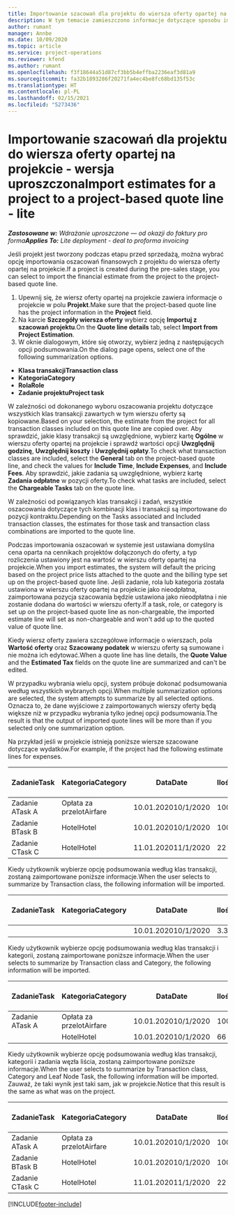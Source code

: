 ```yaml
---
title: Importowanie szacowań dla projektu do wiersza oferty opartej na projekcie - wersja uproszczona
description: W tym temacie zamieszczono informacje dotyczące sposobu importowania szacunków z projektu do wiersza oferty.
author: rumant
manager: Annbe
ms.date: 10/09/2020
ms.topic: article
ms.service: project-operations
ms.reviewer: kfend
ms.author: rumant
ms.openlocfilehash: f3f18644a51d87cf3bb5b4effba2236eaf3d81a9
ms.sourcegitcommit: fa32b1893286f20271fa4ec4be8fc68bd135f53c
ms.translationtype: HT
ms.contentlocale: pl-PL
ms.lasthandoff: 02/15/2021
ms.locfileid: "5273436"
---
```

# <a name="import-estimates-for-a-project-to-a-project-based-quote-line---lite"></a><span data-ttu-id="39ec0-103">Importowanie szacowań dla projektu do wiersza oferty opartej na projekcie - wersja uproszczona</span><span class="sxs-lookup"><span data-stu-id="39ec0-103">Import estimates for a project to a project-based quote line - lite</span></span>

<span data-ttu-id="39ec0-104">_**Zastosowane w:** Wdrażanie uproszczone — od okazji do faktury pro forma_</span><span class="sxs-lookup"><span data-stu-id="39ec0-104">_**Applies To:** Lite deployment - deal to proforma invoicing_</span></span>

<span data-ttu-id="39ec0-105">Jeśli projekt jest tworzony podczas etapu przed sprzedażą, można wybrać opcję importowania oszacowań finansowych z projektu do wiersza oferty opartej na projekcie.</span><span class="sxs-lookup"><span data-stu-id="39ec0-105">If a project is created during the pre-sales stage, you can select to import the financial estimate from the project to the project-based quote line.</span></span>

1. <span data-ttu-id="39ec0-106">Upewnij się, że wiersz oferty opartej na projekcie zawiera informacje o projekcie w polu **Projekt**.</span><span class="sxs-lookup"><span data-stu-id="39ec0-106">Make sure that the project-based quote line has the project information in the **Project** field.</span></span>
2. <span data-ttu-id="39ec0-107">Na karcie **Szczegóły wiersza oferty** wybierz opcję **Importuj z szacowań projektu**.</span><span class="sxs-lookup"><span data-stu-id="39ec0-107">On the **Quote line details** tab, select **Import from Project Estimation**.</span></span>
3. <span data-ttu-id="39ec0-108">W oknie dialogowym, które się otworzy, wybierz jedną z następujących opcji podsumowania.</span><span class="sxs-lookup"><span data-stu-id="39ec0-108">On the dialog page opens, select one of the following summarization options.</span></span>

  - <span data-ttu-id="39ec0-109">**Klasa transakcji**</span><span class="sxs-lookup"><span data-stu-id="39ec0-109">**Transaction class**</span></span>
  - <span data-ttu-id="39ec0-110">**Kategoria**</span><span class="sxs-lookup"><span data-stu-id="39ec0-110">**Category**</span></span>
  - <span data-ttu-id="39ec0-111">**Rola**</span><span class="sxs-lookup"><span data-stu-id="39ec0-111">**Role**</span></span> 
  - <span data-ttu-id="39ec0-112">**Zadanie projektu**</span><span class="sxs-lookup"><span data-stu-id="39ec0-112">**Project task**</span></span>

<span data-ttu-id="39ec0-113">W zależności od dokonanego wyboru oszacowania projektu dotyczące wszystkich klas transakcji zawartych w tym wierszu oferty są kopiowane.</span><span class="sxs-lookup"><span data-stu-id="39ec0-113">Based on your selection, the estimate from the project for all transaction classes included on this quote line are copied over.</span></span> <span data-ttu-id="39ec0-114">Aby sprawdzić, jakie klasy transakcji są uwzględnione, wybierz kartę **Ogólne** w wierszu oferty opartej na projekcie i sprawdź wartości opcji **Uwzględnij godzinę**, **Uwzględnij koszty** i **Uwzględnij opłaty**.</span><span class="sxs-lookup"><span data-stu-id="39ec0-114">To check what transaction classes are included, select the **General** tab on the project-based quote line, and check the values for **Include Time**, **Include Expenses**, and **Include Fees**.</span></span>  <span data-ttu-id="39ec0-115">Aby sprawdzić, jakie zadania są uwzględnione, wybierz kartę **Zadania odpłatne** w pozycji oferty.</span><span class="sxs-lookup"><span data-stu-id="39ec0-115">To check what tasks are included, select the **Chargeable Tasks** tab on the quote line.</span></span>

<span data-ttu-id="39ec0-116">W zależności od powiązanych klas transakcji i zadań, wszystkie oszacowania dotyczące tych kombinacji klas i transakcji są importowane do pozycji kontraktu.</span><span class="sxs-lookup"><span data-stu-id="39ec0-116">Depending on the Tasks associated and Included transaction classes, the estimates for those task and transaction class combinations are imported to the quote line.</span></span>

<span data-ttu-id="39ec0-117">Podczas importowania oszacowań w systemie jest ustawiana domyślna cena oparta na cennikach projektów dołączonych do oferty, a typ rozliczenia ustawiony jest na wartość w wierszu oferty opartej na projekcie.</span><span class="sxs-lookup"><span data-stu-id="39ec0-117">When you import estimates, the system will default the pricing based on the project price lists attached to the quote and the billing type set up on the project-based quote line.</span></span> <span data-ttu-id="39ec0-118">Jeśli zadanie, rola lub kategoria została ustawiona w wierszu oferty opartej na projekcie jako nieodpłatna, zaimportowana pozycja szacowania będzie ustawiona jako nieodpłatna i nie zostanie dodana do wartości w wierszu oferty.</span><span class="sxs-lookup"><span data-stu-id="39ec0-118">If a task, role, or category is set up on the project-based quote line as non-chargeable, the imported estimate line will set as non-chargeable and won't add up to the quoted value of quote line.</span></span>

<span data-ttu-id="39ec0-119">Kiedy wiersz oferty zawiera szczegółowe informacje o wierszach, pola **Wartość oferty** oraz **Szacowany podatek** w wierszu oferty są sumowane i nie można ich edytować.</span><span class="sxs-lookup"><span data-stu-id="39ec0-119">When a quote line has line details, the **Quote Value** and the **Estimated Tax** fields on the quote line are summarized and can't be edited.</span></span>

<span data-ttu-id="39ec0-120">W przypadku wybrania wielu opcji, system próbuje dokonać podsumowania według wszystkich wybranych opcji.</span><span class="sxs-lookup"><span data-stu-id="39ec0-120">When multiple summarization options are selected, the system attempts to summarize by all selected options.</span></span> <span data-ttu-id="39ec0-121">Oznacza to, że dane wyjściowe z zaimportowanych wierszy oferty będą większe niż w przypadku wybrania tylko jednej opcji podsumowania.</span><span class="sxs-lookup"><span data-stu-id="39ec0-121">The result is that the output of imported quote lines will be more than if you selected only one summarization option.</span></span>

<span data-ttu-id="39ec0-122">Na przykład jeśli w projekcie istnieją poniższe wiersze szacowane dotyczące wydatków.</span><span class="sxs-lookup"><span data-stu-id="39ec0-122">For example, if the project had the following estimate lines for expenses.</span></span>

| <span data-ttu-id="39ec0-123">Zadanie</span><span class="sxs-lookup"><span data-stu-id="39ec0-123">Task</span></span> | <span data-ttu-id="39ec0-124">Kategoria</span><span class="sxs-lookup"><span data-stu-id="39ec0-124">Category</span></span> | <span data-ttu-id="39ec0-125">Data</span><span class="sxs-lookup"><span data-stu-id="39ec0-125">Date</span></span> | <span data-ttu-id="39ec0-126">Ilość</span><span class="sxs-lookup"><span data-stu-id="39ec0-126">Quantity</span></span> | <span data-ttu-id="39ec0-127">Cena jednostkowa</span><span class="sxs-lookup"><span data-stu-id="39ec0-127">Unit price</span></span> | <span data-ttu-id="39ec0-128">Kwota</span><span class="sxs-lookup"><span data-stu-id="39ec0-128">Amount</span></span> |
| --- | --- | --- | --- | --- | --- |
| <span data-ttu-id="39ec0-129">Zadanie A</span><span class="sxs-lookup"><span data-stu-id="39ec0-129">Task A</span></span> | <span data-ttu-id="39ec0-130">Opłata za przelot</span><span class="sxs-lookup"><span data-stu-id="39ec0-130">Airfare</span></span> | <span data-ttu-id="39ec0-131">10.01.2020</span><span class="sxs-lookup"><span data-stu-id="39ec0-131">10/1/2020</span></span> | <span data-ttu-id="39ec0-132">100</span><span class="sxs-lookup"><span data-stu-id="39ec0-132">4</span></span> | <span data-ttu-id="39ec0-133">400</span><span class="sxs-lookup"><span data-stu-id="39ec0-133">400</span></span> | <span data-ttu-id="39ec0-134">1600</span><span class="sxs-lookup"><span data-stu-id="39ec0-134">1600</span></span> |
| <span data-ttu-id="39ec0-135">Zadanie B</span><span class="sxs-lookup"><span data-stu-id="39ec0-135">Task B</span></span> | <span data-ttu-id="39ec0-136">Hotel</span><span class="sxs-lookup"><span data-stu-id="39ec0-136">Hotel</span></span> | <span data-ttu-id="39ec0-137">10.01.2020</span><span class="sxs-lookup"><span data-stu-id="39ec0-137">10/1/2020</span></span> | <span data-ttu-id="39ec0-138">100</span><span class="sxs-lookup"><span data-stu-id="39ec0-138">4</span></span> | <span data-ttu-id="39ec0-139">200</span><span class="sxs-lookup"><span data-stu-id="39ec0-139">200</span></span> | <span data-ttu-id="39ec0-140">800</span><span class="sxs-lookup"><span data-stu-id="39ec0-140">800</span></span> |
| <span data-ttu-id="39ec0-141">Zadanie C</span><span class="sxs-lookup"><span data-stu-id="39ec0-141">Task C</span></span> | <span data-ttu-id="39ec0-142">Hotel</span><span class="sxs-lookup"><span data-stu-id="39ec0-142">Hotel</span></span> | <span data-ttu-id="39ec0-143">11.01.2020</span><span class="sxs-lookup"><span data-stu-id="39ec0-143">11/1/2020</span></span> | <span data-ttu-id="39ec0-144">2</span><span class="sxs-lookup"><span data-stu-id="39ec0-144">2</span></span> | <span data-ttu-id="39ec0-145">200</span><span class="sxs-lookup"><span data-stu-id="39ec0-145">200</span></span> | <span data-ttu-id="39ec0-146">400</span><span class="sxs-lookup"><span data-stu-id="39ec0-146">400</span></span> |

<span data-ttu-id="39ec0-147">Kiedy użytkownik wybierze opcję podsumowania według klas transakcji, zostaną zaimportowane poniższe informacje.</span><span class="sxs-lookup"><span data-stu-id="39ec0-147">When the user selects to summarize by Transaction class, the following information will be imported.</span></span>

| <span data-ttu-id="39ec0-148">Zadanie</span><span class="sxs-lookup"><span data-stu-id="39ec0-148">Task</span></span> | <span data-ttu-id="39ec0-149">Kategoria</span><span class="sxs-lookup"><span data-stu-id="39ec0-149">Category</span></span> | <span data-ttu-id="39ec0-150">Data</span><span class="sxs-lookup"><span data-stu-id="39ec0-150">Date</span></span> | <span data-ttu-id="39ec0-151">Ilość</span><span class="sxs-lookup"><span data-stu-id="39ec0-151">Quantity</span></span> | <span data-ttu-id="39ec0-152">Cena jednostkowa</span><span class="sxs-lookup"><span data-stu-id="39ec0-152">Unit price</span></span> | <span data-ttu-id="39ec0-153">Kwota</span><span class="sxs-lookup"><span data-stu-id="39ec0-153">Amount</span></span> |
| --- | --- | --- | --- | --- | --- |
|||<span data-ttu-id="39ec0-154">10.01.2020</span><span class="sxs-lookup"><span data-stu-id="39ec0-154">10/1/2020</span></span> | <span data-ttu-id="39ec0-155">3.34</span><span class="sxs-lookup"><span data-stu-id="39ec0-155">3.34</span></span> | <span data-ttu-id="39ec0-156">840</span><span class="sxs-lookup"><span data-stu-id="39ec0-156">840</span></span> | <span data-ttu-id="39ec0-157">2800</span><span class="sxs-lookup"><span data-stu-id="39ec0-157">2800</span></span> |

<span data-ttu-id="39ec0-158">Kiedy użytkownik wybierze opcję podsumowania według klas transakcji i kategorii, zostaną zaimportowane poniższe informacje.</span><span class="sxs-lookup"><span data-stu-id="39ec0-158">When the user selects to summarize by Transaction class and Category, the following information will be imported.</span></span>

| <span data-ttu-id="39ec0-159">Zadanie</span><span class="sxs-lookup"><span data-stu-id="39ec0-159">Task</span></span> | <span data-ttu-id="39ec0-160">Kategoria</span><span class="sxs-lookup"><span data-stu-id="39ec0-160">Category</span></span> | <span data-ttu-id="39ec0-161">Data</span><span class="sxs-lookup"><span data-stu-id="39ec0-161">Date</span></span> | <span data-ttu-id="39ec0-162">Ilość</span><span class="sxs-lookup"><span data-stu-id="39ec0-162">Quantity</span></span> | <span data-ttu-id="39ec0-163">Cena jednostkowa</span><span class="sxs-lookup"><span data-stu-id="39ec0-163">Unit price</span></span> | <span data-ttu-id="39ec0-164">Kwota</span><span class="sxs-lookup"><span data-stu-id="39ec0-164">Amount</span></span> |
| --- | --- | --- | --- | --- | --- |
| <span data-ttu-id="39ec0-165">Zadanie A</span><span class="sxs-lookup"><span data-stu-id="39ec0-165">Task A</span></span> | <span data-ttu-id="39ec0-166">Opłata za przelot</span><span class="sxs-lookup"><span data-stu-id="39ec0-166">Airfare</span></span> | <span data-ttu-id="39ec0-167">10.01.2020</span><span class="sxs-lookup"><span data-stu-id="39ec0-167">10/1/2020</span></span> | <span data-ttu-id="39ec0-168">100</span><span class="sxs-lookup"><span data-stu-id="39ec0-168">4</span></span> | <span data-ttu-id="39ec0-169">400</span><span class="sxs-lookup"><span data-stu-id="39ec0-169">400</span></span> | <span data-ttu-id="39ec0-170">1600</span><span class="sxs-lookup"><span data-stu-id="39ec0-170">1600</span></span> |
| | <span data-ttu-id="39ec0-171">Hotel</span><span class="sxs-lookup"><span data-stu-id="39ec0-171">Hotel</span></span> | <span data-ttu-id="39ec0-172">10.01.2020</span><span class="sxs-lookup"><span data-stu-id="39ec0-172">10/1/2020</span></span> | <span data-ttu-id="39ec0-173">6</span><span class="sxs-lookup"><span data-stu-id="39ec0-173">6</span></span> | <span data-ttu-id="39ec0-174">200</span><span class="sxs-lookup"><span data-stu-id="39ec0-174">200</span></span> | <span data-ttu-id="39ec0-175">1200</span><span class="sxs-lookup"><span data-stu-id="39ec0-175">1200</span></span> |

<span data-ttu-id="39ec0-176">Kiedy użytkownik wybierze opcję podsumowania według klas transakcji, kategorii i zadania węzła liścia, zostaną zaimportowane poniższe informacje.</span><span class="sxs-lookup"><span data-stu-id="39ec0-176">When the user selects to summarize by Transaction class, Category and Leaf Node Task, the following information will be imported.</span></span> <span data-ttu-id="39ec0-177">Zauważ, że taki wynik jest taki sam, jak w projekcie.</span><span class="sxs-lookup"><span data-stu-id="39ec0-177">Notice that this result is the same as what was on the project.</span></span>

| <span data-ttu-id="39ec0-178">Zadanie</span><span class="sxs-lookup"><span data-stu-id="39ec0-178">Task</span></span> | <span data-ttu-id="39ec0-179">Kategoria</span><span class="sxs-lookup"><span data-stu-id="39ec0-179">Category</span></span> | <span data-ttu-id="39ec0-180">Data</span><span class="sxs-lookup"><span data-stu-id="39ec0-180">Date</span></span> | <span data-ttu-id="39ec0-181">Ilość</span><span class="sxs-lookup"><span data-stu-id="39ec0-181">Quantity</span></span> | <span data-ttu-id="39ec0-182">Cena jednostkowa</span><span class="sxs-lookup"><span data-stu-id="39ec0-182">Unit price</span></span> | <span data-ttu-id="39ec0-183">Kwota</span><span class="sxs-lookup"><span data-stu-id="39ec0-183">Amount</span></span> |
| --- | --- | --- | --- | --- | --- |
| <span data-ttu-id="39ec0-184">Zadanie A</span><span class="sxs-lookup"><span data-stu-id="39ec0-184">Task A</span></span> | <span data-ttu-id="39ec0-185">Opłata za przelot</span><span class="sxs-lookup"><span data-stu-id="39ec0-185">Airfare</span></span> | <span data-ttu-id="39ec0-186">10.01.2020</span><span class="sxs-lookup"><span data-stu-id="39ec0-186">10/1/2020</span></span> | <span data-ttu-id="39ec0-187">100</span><span class="sxs-lookup"><span data-stu-id="39ec0-187">4</span></span> | <span data-ttu-id="39ec0-188">400</span><span class="sxs-lookup"><span data-stu-id="39ec0-188">400</span></span> | <span data-ttu-id="39ec0-189">1600</span><span class="sxs-lookup"><span data-stu-id="39ec0-189">1600</span></span> |
| <span data-ttu-id="39ec0-190">Zadanie B</span><span class="sxs-lookup"><span data-stu-id="39ec0-190">Task B</span></span> | <span data-ttu-id="39ec0-191">Hotel</span><span class="sxs-lookup"><span data-stu-id="39ec0-191">Hotel</span></span> | <span data-ttu-id="39ec0-192">10.01.2020</span><span class="sxs-lookup"><span data-stu-id="39ec0-192">10/1/2020</span></span> | <span data-ttu-id="39ec0-193">100</span><span class="sxs-lookup"><span data-stu-id="39ec0-193">4</span></span> | <span data-ttu-id="39ec0-194">200</span><span class="sxs-lookup"><span data-stu-id="39ec0-194">200</span></span> | <span data-ttu-id="39ec0-195">800</span><span class="sxs-lookup"><span data-stu-id="39ec0-195">800</span></span> |
| <span data-ttu-id="39ec0-196">Zadanie C</span><span class="sxs-lookup"><span data-stu-id="39ec0-196">Task C</span></span> | <span data-ttu-id="39ec0-197">Hotel</span><span class="sxs-lookup"><span data-stu-id="39ec0-197">Hotel</span></span> | <span data-ttu-id="39ec0-198">11.01.2020</span><span class="sxs-lookup"><span data-stu-id="39ec0-198">11/1/2020</span></span> | <span data-ttu-id="39ec0-199">2</span><span class="sxs-lookup"><span data-stu-id="39ec0-199">2</span></span> | <span data-ttu-id="39ec0-200">200</span><span class="sxs-lookup"><span data-stu-id="39ec0-200">200</span></span> | <span data-ttu-id="39ec0-201">400</span><span class="sxs-lookup"><span data-stu-id="39ec0-201">400</span></span> |


[!INCLUDE[footer-include](../../includes/footer-banner.md)]
